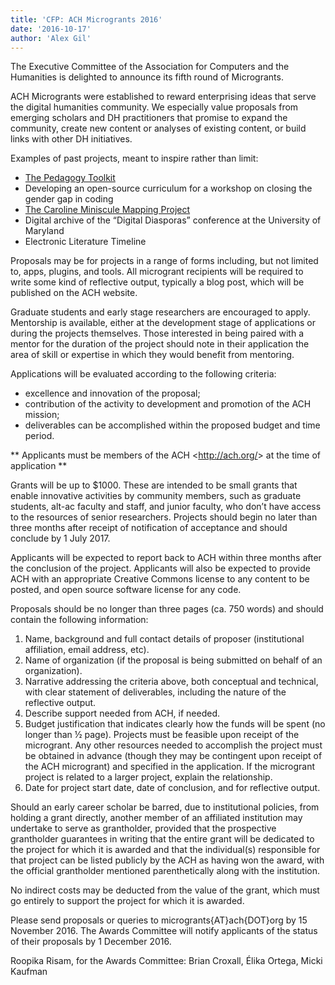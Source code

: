 ```yaml
---
title: 'CFP: ACH Microgrants 2016'
date: '2016-10-17'
author: 'Alex Gil'
---
```

The Executive Committee of the Association for Computers and the Humanities is delighted to announce its fifth round of Microgrants.

ACH Microgrants were established to reward enterprising ideas that serve the digital humanities community. We especially value proposals from emerging scholars and DH practitioners that promise to expand the community, create new content or analyses of existing content, or build links with other DH initiatives.

Examples of past projects, meant to inspire rather than limit:

- [The Pedagogy Toolkit](http://pedagogy-toolkit.org/resources/)
- Developing an open-source curriculum for a workshop on closing the gender gap in coding
- [The Caroline Miniscule Mapping Project](http://carolinenetwork.weebly.com/mapping-project.html)
- Digital archive of the “Digital Diasporas” conference at the University of Maryland
- Electronic Literature Timeline

Proposals may be for projects in a range of forms including, but not limited to, apps, plugins, and tools. All microgrant recipients will be required to write some kind of reflective output, typically a blog post, which will be published on the ACH website.

Graduate students and early stage researchers are encouraged to apply. Mentorship is available, either at the development stage of applications or during the projects themselves. Those interested in being paired with a mentor for the duration of the project should note in their application the area of skill or expertise in which they would benefit from mentoring.

Applications will be evaluated according to the following criteria:

- excellence and innovation of the proposal;
- contribution of the activity to development and promotion of the ACH mission;
- deliverables can be accomplished within the proposed budget and time period.

\*\* Applicants must be members of the ACH &lt;<http://ach.org/>&gt; at the time of application \*\*

Grants will be up to $1000. These are intended to be small grants that enable innovative activities by community members, such as graduate students, alt-ac faculty and staff, and junior faculty, who don’t have access to the resources of senior researchers. Projects should begin no later than three months after receipt of notification of acceptance and should conclude by 1 July 2017.

Applicants will be expected to report back to ACH within three months after the conclusion of the project. Applicants will also be expected to provide ACH with an appropriate Creative Commons license to any content to be posted, and open source software license for any code.

Proposals should be no longer than three pages (ca. 750 words) and should contain the following information:

1. Name, background and full contact details of proposer (institutional affiliation, email address, etc).
2. Name of organization (if the proposal is being submitted on behalf of an organization).
3. Narrative addressing the criteria above, both conceptual and technical, with clear statement of deliverables, including the nature of the reflective output.
4. Describe support needed from ACH, if needed.
5. Budget justification that indicates clearly how the funds will be spent (no longer than ½ page). Projects must be feasible upon receipt of the microgrant. Any other resources needed to accomplish the project must be obtained in advance (though they may be contingent upon receipt of the ACH microgrant) and specified in the application. If the microgrant project is related to a larger project, explain the relationship.
6. Date for project start date, date of conclusion, and for reflective output.

Should an early career scholar be barred, due to institutional policies, from holding a grant directly, another member of an affiliated institution may undertake to serve as grantholder, provided that the prospective grantholder guarantees in writing that the entire grant will be dedicated to the project for which it is awarded and that the individual(s) responsible for that project can be listed publicly by the ACH as having won the award, with the official grantholder mentioned parenthetically along with the institution.

No indirect costs may be deducted from the value of the grant, which must go entirely to support the project for which it is awarded.

Please send proposals or queries to microgrants{AT}ach{DOT}org by 15 November 2016. The Awards Committee will notify applicants of the status of their proposals by 1 December 2016.

Roopika Risam, for the Awards Committee: Brian Croxall, Élika Ortega, Micki Kaufman
